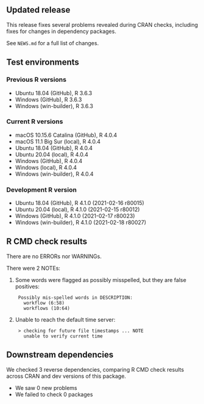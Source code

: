## Updated release

This release fixes several problems revealed during CRAN checks, including fixes for changes in dependency packages.

See `NEWS.md` for a full list of changes.

## Test environments

### Previous R versions
* Ubuntu 18.04                 (GitHub), R 3.6.3
* Windows                      (GitHub), R 3.6.3
* Windows                 (win-builder), R 3.6.3

### Current R versions
* macOS 10.15.6 Catalina       (GitHub), R 4.0.4
* macOS 11.1 Big Sur            (local), R 4.0.4
* Ubuntu 18.04                 (GitHub), R 4.0.4
* Ubuntu 20.04                  (local), R 4.0.4
* Windows                      (GitHub), R 4.0.4
* Windows                       (local), R 4.0.4
* Windows                 (win-builder), R 4.0.4

### Development R version
* Ubuntu 18.04                 (GitHub), R 4.1.0 (2021-02-16 r80015)
* Ubuntu 20.04                  (local), R 4.1.0 (2021-02-15 r80012)
* Windows                      (GitHub), R 4.1.0 (2021-02-17 r80023)
* Windows                 (win-builder), R 4.1.0 (2021-02-18 r80027)

## R CMD check results

There are no ERRORs nor WARNINGs.

There were 2 NOTEs:

1. Some words were flagged as possibly misspelled, but they are false positives:

        Possibly mis-spelled words in DESCRIPTION:
          workflow (6:58)
          workflows (10:64)

2. Unable to reach the default time server:

        > checking for future file timestamps ... NOTE
          unable to verify current time

## Downstream dependencies

We checked 3 reverse dependencies, comparing R CMD check results across CRAN and dev versions of this package.

 * We saw 0 new problems
 * We failed to check 0 packages

